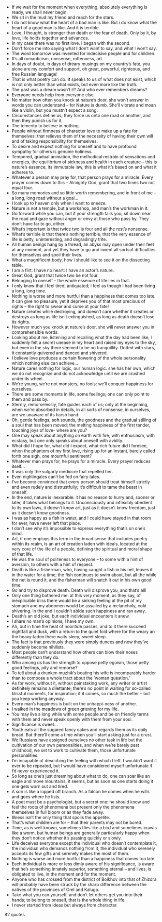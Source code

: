  - If we wait for the moment when everything, absolutely everything is ready, we shall never begin.
 - We sit in the mud my friend and reach for the stars.
 - I do not know what the heart of a bad man is like. But i do know what the heart of a good man is like. And it is terrible.
 - Love, I thought, is stronger than death or the fear of death. Only by it, by love, life holds together and advances.
 - In my case there was no first love. I began with the second.
 - Don’t force me into saying what I don’t want to say, and what I won’t say.
 - The word tomorrow was invented for indecisive people and for children.
 - It’s all romanticism, nonsense, rottenness, art.
 - In days of doubt, in days of dreary musings on my country’s fate, you alone are my comfort and support, oh great, powerful, righteous, and free Russian language!
 - That is what poetry can do. It speaks to us of what does not exist, which is not only better than what exists, but even more like the truth.
 - The past was a dream wasn’t it? And who ever remembers dreams?
 - Everyone needs help from everyone else.
 - No matter how often you knock at nature’s door, she won’t answer in words you can understand – for Nature is dumb. She’ll vibrate and moan like a violin, but you mustn’t expect a song.
 - Circumstances define us; they force us onto one road or another, and then they punish us for it.
 - The temerity to believe in nothing.
 - People without firmness of character love to make up a fate for themselves; that relieves them of the necessity of having their own will and of taking responsibility for themselves.
 - To desire and expect nothing for oneself and to have profound sympathy for others is genuine holiness.
 - Tempered, gradual animation, the methodical restrain of sensations and energies, the equilibrium of sickness and health in each creature – this is nature’s essence, its immutable law, this is what it’s based on and what it adheres to.
 - Whatever a person may pray for, that person prays for a miracle. Every prayer comes down to this – Almighty God, grant that two times two not equal four.
 - So many memories and so little worth remembering, and in front of me – a long, long road without a goal...
 - I look up to heaven only when I want to sneeze.
 - Nature is not a temple, but a workshop, and man’s the workman in it.
 - Go forward while you can, but if your strength fails you, sit down near the road and gaze without anger or envy at those who pass by. They don’t have far to go, either.
 - What’s important is that twice two is four and all the rest’s nonsense.
 - What’s terrible is that there’s nothing terrible, that the very essence of life is petty, uninteresting, and degradingly trite.
 - All human beings hang by a thread, an abyss may open under their feet at any moment, and yet they have to go and invent all sortsof difficulties for themselves and spoil their lives.
 - What a magnificent body, how I should like to see it on the dissecting table.
 - I am a flirt: I have no heart: I have an actor’s nature.
 - Great God, grant that twice two be not four.
 - Belonging to oneself – the whole essence of life lies in that.
 - I only know that I feel tired, antiquated; I feel as though I had been living a long, long time.
 - Nothing is worse and more hurtful than a happiness that comes too late. It can give no pleasure, yet it deprives you of that most precious of rights – the right to swear and curse at your fate!
 - Nature creates while destroying, and doesn’t care whether it creates or destroys as long as life isn’t extinguished, as long as death doesn’t lose its rights.
 - However much you knock at nature’s door, she will never answer you in comprehensible words.
 - Looking about me, listening and recalling what the day had been like, I suddenly felt a secret unease in my heart and raised my eyes to the sky, but even in the sky there seemed to be no tranquillity. Dotted with stars, it constantly quivered and danced and shivered.
 - I believe love produces a certain flowering of the whole personality which nothing else can achieve...
 - Nature cares nothing for logic, our human logic: she has her own, which we do not recognize and do not acknowledge until we are crushed under its wheel.
 - We’re young, we’re not monsters, no fools: we’ll conquer happiness for ourselves.
 - There are some moments in life, some feelings; one can only point to them and pass by.
 - Sternly, remorselessly, fate guides each of us; only at the beginning, when we’re absorbed in details, in all sorts of nonsense, in ourselves, are we unaware of its harsh hand.
 - Oh, gentle feelings, soft sounds, the goodness and the gradual stilling of a soul that has been moved; the melting happiness of the first tender, touching joys of love- where are you?
 - One may speak about anything on earth with fire, with enthusiasm, with ecstasy, but one only speaks about oneself with avidity.
 - What did I hope for, what did I expect, what rich future did I foresee, when the phantom of my first love, rising up for an instant, barely called forth one sigh, one mournful sentiment?
 - Whatever man prays for, he prays for a miracle. Every prayer reduces itself...
 - It was only the vulgarly mediocre that repelled her.
 - Even nightingales can’t be fed on fairy tales.
 - I’ve become convinced that every person should treat himself strictly and even rudely and distrustfully; it’s difficult to tame the beast in oneself.
 - In the end, nature is inexorable: it has no reason to hurry and, sooner or later, it takes what belongs to it. Unconsciously and inflexibly obedient to its own laws, it doesn’t know art, just as it doesn’t know freedom, just as it doesn’t know goodness.
 - I was as happy as a fish in water, and I could have stayed in that room for ever, have never left that place.
 - I don’t see why it’s impossible to express everything that’s on one’s mind.
 - Art, if one employs this term in the broad sense that includes poetry within its realm, is an art of creation laden with ideals, located at the very core of the life of a people, defining the spiritual and moral shape of that life.
 - He was the soul of politeness to everyone – to some with a hint of aversion, to others with a hint of respect.
 - Death is like a fisherman, who, having caught a fish in his net, leaves it in the water for a time; the fish continues to swim about, but all the while the net is round it, and the fisherman will snatch it out in his own good time.
 - Go and try to disprove death. Death will disprove you, and that’s all!
 - Only one thing bothered me: at this very moment, as they say, of inexplicable bliss there would be a sinking feeling at the pit of my stomach and my abdomen would be assailed by a melancholy, cold shivering. In the end I couldn’t abide such happiness and ran away.
 - Death’s an old joke, but each individual encounters it anew.
 - I share no man’s opinions; I have my own.
 - Ah, but in time the heat of noontide passes, and to it there succeed nightfall and dusk, with a return to the quiet fold where for the weary an the heavy-laden there waits sleep, sweet sleep.
 - The fact is that previously they were simply dunces and now they’ve suddenly become nihilists.
 - Most people can’t understand how others can blow their noses differently than they do.
 - Who among us has the strength to oppose petty egoism, those petty good feelings, pity and remorse?
 - To tell about a drunken muzhik’s beating his wife is incomparably harder than to compose a whole tract about the ‘woman question.’
 - As for work, without it, without painstaking work, any writer or artist definitely remains a dilettante; there’s no point in waiting for so-called blissful moments, for inspiration; if it comes, so much the better – but you keep working anyway.
 - Every man’s happiness is built on the unhappi-ness of another.
 - I walked in the meadows of green grieving for my life.
 - You may live a long while with some people and be on friendly terms with them and never speak openly with them from your soul.
 - Significance is sweet...
 - Youth eats all the sugared fancy cakes and regards them as its daily bread. But there’ll come a time when you’ll start asking just for a crust.
 - We Russians have assigned ourselves no other task in life but the cultivation of our own personalities, and when we’re barely past childhood, we set to work to cultivate them, those unfortunate personalities.
 - I’m incapable of describing the feeling with which I left. I wouldn’t want it ever to be repeated, but I would have considered myself unfortunate if I’d never experienced it.
 - So long as one’s just dreaming about what to do, one can soar like an eagle and move mountains, it seems, but as soon as one starts doing it one gets worn out and tired.
 - A son is like a lopped off branch. As a falcon he comes when he wills and goes where he lists.
 - A poet must be a psychologist, but a secret one: he should know and feel the roots of phenomena but present only the phenomena themselves in full bloom or as they fade away.
 - Illness isn’t the only thing that spoils the appetite.
 - That’s what children are for – that their parents may not be bored.
 - Time, as is well known, sometimes flies like a bird and sometimes crawls like a worm, but human beings are generally particularly happy when they don’t notice whether it’s passing quickly or slowly.
 - Life deceives everyone except the individual who doesn’t contemplate it, the individual who demands nothing from it, the individual who serenely accepts its few gifts and serenely makes the most of them.
 - Nothing is worse and more hurtful than a happiness that comes too late.
 - Each individual is more or less dimly aware of his significance, is aware that he’s something innately superior, something eternal – and lives, is obligated to live, in the moment and for the moment.
 - Anyone who has crossed from the district of Bolkhov into that of Zhizdra will probably have been struck by the sharp difference between the natives of the provinces of Orel and Kaluga.
 - Take what you can yourself, and don’t let others get you into their hands; to belong to oneself, that is the whole thing in life.
 - I never started from ideas but always from character.

82 quotes